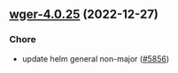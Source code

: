 

## [wger-4.0.25](https://github.com/truecharts/charts/compare/wger-4.0.24...wger-4.0.25) (2022-12-27)

### Chore

- update helm general non-major ([#5856](https://github.com/truecharts/charts/issues/5856))
  
  